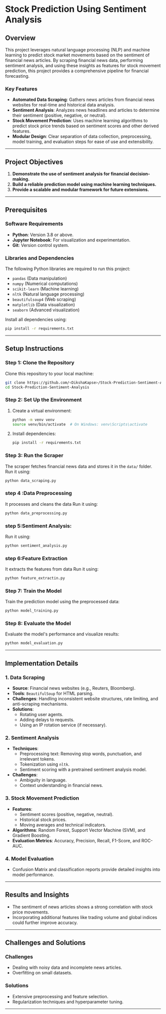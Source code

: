 # Stock Prediction Using Sentiment Analysis

## Overview
This project leverages natural language processing (NLP) and machine learning to predict stock market movements based on the sentiment of financial news articles. By scraping financial news data, performing sentiment analysis, and using these insights as features for stock movement prediction, this project provides a comprehensive pipeline for financial forecasting.

### Key Features
- **Automated Data Scraping**: Gathers news articles from financial news websites for real-time and historical data analysis.
- **Sentiment Analysis**: Analyzes news headlines and articles to determine their sentiment (positive, negative, or neutral).
- **Stock Movement Prediction**: Uses machine learning algorithms to predict stock price trends based on sentiment scores and other derived features.
- **Modular Design**: Clear separation of data collection, preprocessing, model training, and evaluation steps for ease of use and extensibility.

---

## Project Objectives
1. **Demonstrate the use of sentiment analysis for financial decision-making.**
2. **Build a reliable prediction model using machine learning techniques.**
3. **Provide a scalable and modular framework for future extensions.**

---

## Prerequisites
### Software Requirements
- **Python**: Version 3.8 or above.
- **Jupyter Notebook**: For visualization and experimentation.
- **Git**: Version control system.

### Libraries and Dependencies
The following Python libraries are required to run this project:
- `pandas` (Data manipulation)
- `numpy` (Numerical computations)
- `scikit-learn` (Machine learning)
- `nltk` (Natural language processing)
- `beautifulsoup4` (Web scraping)
- `matplotlib` (Data visualization)
- `seaborn` (Advanced visualization)

Install all dependencies using:
```bash
pip install -r requirements.txt
```

---

## Setup Instructions

### Step 1: Clone the Repository
Clone this repository to your local machine:
```bash
git clone https://github.com/<DikshaKapse>/Stock-Prediction-Sentiment-Analysis.git
cd Stock-Prediction-Sentiment-Analysis
```

### Step 2: Set Up the Environment
1. Create a virtual environment:
   ```bash
   python -m venv venv
   source venv/bin/activate  # On Windows: venv\Scripts\activate
   ```
2. Install dependencies:
   ```bash
   pip install -r requirements.txt
   ```

### Step 3: Run the Scraper
The scraper fetches financial news data and stores it in the `data/` folder. Run it using:
```bash
python data_scraping.py
```
### step 4 :Data Preprocessing
It processes and cleans the data
Run it using:
```bash
python data_preprocessing.py
```
### step 5:Sentiment Analysis:
Run it using:
```bash
python sentiment_analysis.py
```
### step 6:Feature Extraction
It extracts the features from data
Run it using:
```bash
python feature_extractin.py
```

### Step 7: Train the Model
Train the prediction model using the preprocessed data:
```bash
python model_training.py
```

### Step 8: Evaluate the Model
Evaluate the model's performance and visualize results:
```bash
python model_evaluation.py
```

---


## Implementation Details

### 1. Data Scraping
- **Source**: Financial news websites (e.g., Reuters, Bloomberg).
- **Tools**: `BeautifulSoup` for HTML parsing.
- **Challenges**: Handling inconsistent website structures, rate limiting, and anti-scraping mechanisms.
- **Solutions**:
  - Rotating user agents.
  - Adding delays to requests.
  - Using an IP rotation service (if necessary).

### 2. Sentiment Analysis
- **Techniques**:
  - Preprocessing text: Removing stop words, punctuation, and irrelevant tokens.
  - Tokenization using `nltk`.
  - Sentiment scoring with a pretrained sentiment analysis model.
- **Challenges**:
  - Ambiguity in language.
  - Context understanding in financial news.

### 3. Stock Movement Prediction
- **Features**:
  - Sentiment scores (positive, negative, neutral).
  - Historical stock prices.
  - Moving averages and technical indicators.
- **Algorithms**: Random Forest, Support Vector Machine (SVM), and Gradient Boosting.
- **Evaluation Metrics**: Accuracy, Precision, Recall, F1-Score, and ROC-AUC.

### 4. Model Evaluation
- Confusion Matrix and classification reports provide detailed insights into model performance.

---

## Results and Insights
- The sentiment of news articles shows a strong correlation with stock price movements.
- Incorporating additional features like trading volume and global indices could further improve accuracy.

---

## Challenges and Solutions
### Challenges
- Dealing with noisy data and incomplete news articles.
- Overfitting on small datasets.

### Solutions
- Extensive preprocessing and feature selection.
- Regularization techniques and hyperparameter tuning.

---
